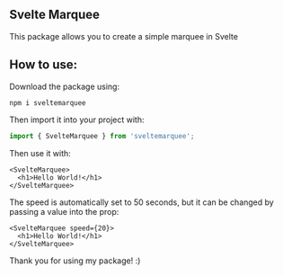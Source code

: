 ## Svelte Marquee

This package allows you to create a simple marquee in Svelte

## How to use:

Download the package using:

```terminal
npm i sveltemarquee
```

Then import it into your project with:

```javascript
import { SvelteMarquee } from 'sveltemarquee';
```

Then use it with:

```svelte
<SvelteMarquee>
  <h1>Hello World!</h1>
</SvelteMarquee>
```

The speed is automatically set to 50 seconds, but it can be changed by passing a value into the prop:

```svelte
<SvelteMarquee speed={20}>
  <h1>Hello World!</h1>
</SvelteMarquee>
```

Thank you for using my package! :)